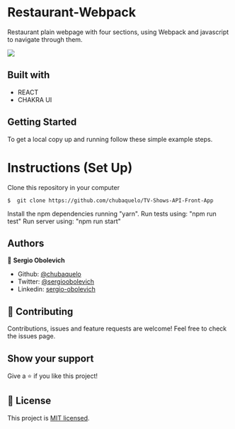 # Restaurant-Webpack
Restaurant plain webpage with four sections, using Webpack and javascript to navigate through them.

![](https://i.imgur.com/B2fWRm3.png)

## Built with
- REACT
- CHAKRA UI

## Getting Started

To get a local copy up and running follow these simple example steps.

# Instructions (Set Up)

Clone this repository in your computer
```
$  git clone https://github.com/chubaquelo/TV-Shows-API-Front-App
```
Install the npm dependencies running "yarn".
Run tests using: "npm run test"
Run server using: "npm run start"

## Authors

👤 **Sergio Obolevich**

- Github: [@chubaquelo](https://github.com/chubaquelo)
- Twitter: [@sergioobolevich](https://twitter.com/SergioObolevich)
- Linkedin: [sergio-obolevich](https://www.linkedin.com/in/sergio-obolevich/)

## 🤝 Contributing

Contributions, issues and feature requests are welcome!
Feel free to check the issues page.

## Show your support

Give a ⭐️ if you like this project!

## 📝 License

This project is [MIT licensed](https://github.com/chubaquelo/re-former/blob/form/LICENSE).
